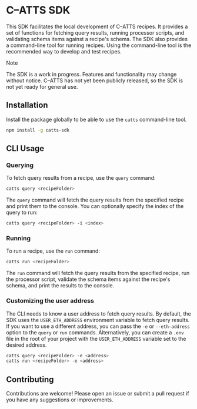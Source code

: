 # C–ATTS SDK

This SDK facilitates the local development of C–ATTS recipes. It provides a set of functions for fetching query results, running processor scripts, and validating schema items against a recipe's schema. The SDK also provides a command-line tool for running recipes. Using the command-line tool is the recommended way to develop and test recipes.

> [!NOTE]  
> The SDK is a work in progress. Features and functionality may change without notice. C–ATTS has not yet been publicly released, so the SDK is not yet ready for general use.

## Installation

Install the package globally to be able to use the `catts` command-line tool.

```bash
npm install -g catts-sdk
```

## CLI Usage

### Querying

To fetch query results from a recipe, use the `query` command:

```bash
catts query <recipeFolder>
```

The `query` command will fetch the query results from the specified recipe and print them to the console. You can optionally specify the index of the query to run:

```bash
catts query <recipeFolder> -i <index>
```

### Running

To run a recipe, use the `run` command:

```bash
catts run <recipeFolder>
```

The `run` command will fetch the query results from the specified recipe, run the processor script, validate the schema items against the recipe's schema, and print the results to the console.

### Customizing the user address

The CLI needs to know a user address to fetch query results. By default, the SDK uses the `USER_ETH_ADDRESS` environment variable to fetch query results. If you want to use a different address, you can pass the `-e` or `--eth-address` option to the `query` or `run` commands. Alternatively, you can create a `.env` file in the root of your project with the `USER_ETH_ADDRESS` variable set to the desired address.

```bash
catts query <recipeFolder> -e <address>
catts run <recipeFolder> -e <address>
```

## Contributing

Contributions are welcome! Please open an issue or submit a pull request if you have any suggestions or improvements.

